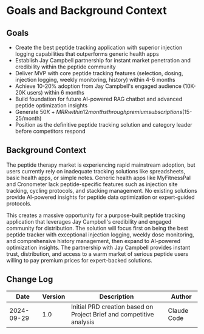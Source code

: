# Goals and Background Context

## Goals

- Create the best peptide tracking application with superior injection logging capabilities that outperforms generic health apps
- Establish Jay Campbell partnership for instant market penetration and credibility within the peptide community
- Deliver MVP with core peptide tracking features (selection, dosing, injection logging, weekly monitoring, history) within 4-6 months
- Achieve 10-20% adoption from Jay Campbell's engaged audience (10K-20K users) within 6 months
- Build foundation for future AI-powered RAG chatbot and advanced peptide optimization insights
- Generate $50K+ MRR within 12 months through premium subscriptions ($15-25/month)
- Position as the definitive peptide tracking solution and category leader before competitors respond

## Background Context

The peptide therapy market is experiencing rapid mainstream adoption, but users currently rely on inadequate tracking solutions like spreadsheets, basic health apps, or simple notes. Generic health apps like MyFitnessPal and Cronometer lack peptide-specific features such as injection site tracking, cycling protocols, and stacking management. No existing solutions provide AI-powered insights for peptide data optimization or expert-guided protocols.

This creates a massive opportunity for a purpose-built peptide tracking application that leverages Jay Campbell's credibility and engaged community for distribution. The solution will focus first on being the best peptide tracker with exceptional injection logging, weekly dose monitoring, and comprehensive history management, then expand to AI-powered optimization insights. The partnership with Jay Campbell provides instant trust, distribution, and access to a warm market of serious peptide users willing to pay premium prices for expert-backed solutions.

## Change Log

| Date | Version | Description | Author |
|------|---------|-------------|---------|
| 2024-09-29 | 1.0 | Initial PRD creation based on Project Brief and competitive analysis | Claude Code |
